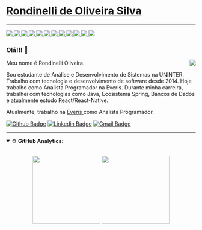 # [Rondinelli de Oliveira Silva](https://www.linkedin.com/in/rondinelli-oliveira-3937ab93/)

--- 

<a href="https://github.com/rondinelli-oliveira">
  <img src="https://img.shields.io/badge/MySQL-00000F?style=for-the-badge&logo=mysql&logoColor=white">
</a>
<a href="https://github.com/rondinelli-oliveira">
  <img src="https://img.shields.io/badge/PostgreSQL-316192?style=for-the-badge&logo=postgresql&logoColor=white">
</a>
<a href="https://github.com/rondinelli-oliveira">
  <img src="https://img.shields.io/badge/Java-ED8B00?style=for-the-badge&logo=java&logoColor=white">
</a>
<a href="https://github.com/rondinelli-oliveira">
  <img src="https://img.shields.io/badge/Spring-6DB33F?style=for-the-badge&logo=spring&logoColor=white">
</a>
<a href="https://github.com/rondinelli-oliveira">
  <img src="https://img.shields.io/badge/JavaScript-F7DF1E?style=for-the-badge&logo=javascript&logoColor=black">
</a>
<a href="https://github.com/rondinelli-oliveira">
  <img src="https://img.shields.io/badge/TypeScript-007ACC?style=for-the-badge&logo=typescript&logoColor=white">
</a>
<a href="https://github.com/rondinelli-oliveira">
  <img src="https://img.shields.io/badge/CSS3-1572B6?style=for-the-badge&logo=css3&logoColor=white">
</a>
<a href="https://github.com/rondinelli-oliveira">
  <img src="https://img.shields.io/badge/HTML5-E34F26?style=for-the-badge&logo=html5&logoColor=white">
</a>
<a href="https://github.com/rondinelli-oliveira">
  <img src="https://img.shields.io/badge/Node.js-43853D?style=for-the-badge&logo=node-dot-js&logoColor=white">
</a>
<a href="https://github.com/rondinelli-oliveira">
  <img src="https://img.shields.io/badge/Yarn-2C8EBB?style=for-the-badge&logo=yarn&logoColor=white">
</a>
<a href="https://github.com/rondinelli-oliveira">
  <img src="https://img.shields.io/badge/React-20232A?style=for-the-badge&logo=react&logoColor=61DAFB">
</a>
<a href="https://github.com/rondinelli-oliveira">
  <img src="https://img.shields.io/badge/React_Native-20232A?style=for-the-badge&logo=react&logoColor=61DAFB">
</a>





### Olá!!! 👋

<div>  
  <img align="right" src="https://gfycat.com/fr/realisticinsistentgoldfish"/>
  
  <p>Meu nome é Rondinelli Oliveira.</p>

  <p>
    Sou estudante de Análise e Desenvolvimento de Sistemas na UNINTER. 
    Trabalho com tecnologia e desenvolvimento de software desde 2014. 
    Hoje trabalho como Analista Programador na Everis. 
    Durante minha carreira, trabalhei com tecnologias como Java, Ecosistema Spring, Bancos de Dados e atualmente estudo React/React-Native.
  </p>
</div>

<p>Atualmente, trabalho na <a href="https://www.everis.com/brazil/pt-br"> Everis </a> como Analista Programador.</p>

[![Github Badge](https://img.shields.io/badge/GitHub-100000?style=for-the-badge&logo=github&logoColor=white&link=https://github.com/rondinelli-oliveira)](https://github.com/rondinelli-oliveira)
[![Linkedin Badge](https://img.shields.io/badge/LinkedIn-0077B5?style=for-the-badge&logo=linkedin&logoColor=white&link=https://www.linkedin.com/in/rondinelli-oliveira-3937ab93/)](https://www.linkedin.com/in/rondinelli-oliveira-3937ab93/)
[![Gmail Badge](https://img.shields.io/badge/Gmail-D14836?style=for-the-badge&logo=gmail&logoColor=whitelink=mailto:rondinelliads@gmail.com)](mailto:rondinelliads@gmail.com/)

--- 

<details open>
    <summary>⚙ <b>GitHub Analytics</b>: </summary>
    <br>
    <p align="center">
        <img height="180em" src="https://github-readme-stats-eight-theta.vercel.app/api?username=rondinelli-oliveira&show_icons=true&theme=tokyonight&include_all_commits=true&count_private=true"/>
        <img height="180em" src="https://github-readme-stats-eight-theta.vercel.app/api/top-langs/?username=rondinelli-oliveira&layout=compact&langs_count=8&theme=tokyonight&include_all_commits=true&count_private=true"/>
    </p>
</details>

<br>



<!--
**rondinelli-oliveira/rondinelli-oliveira** is a ✨ _special_ ✨ repository because its `README.md` (this file) appears on your GitHub profile.

Here are some ideas to get you started:

- 🔭 I’m currently working on ...
- 🌱 I’m currently learning ...
- 👯 I’m looking to collaborate on ...
- 🤔 I’m looking for help with ...
- 💬 Ask me about ...
- 📫 How to reach me: ...
- 😄 Pronouns: ...
- ⚡ Fun fact: ...
-->
